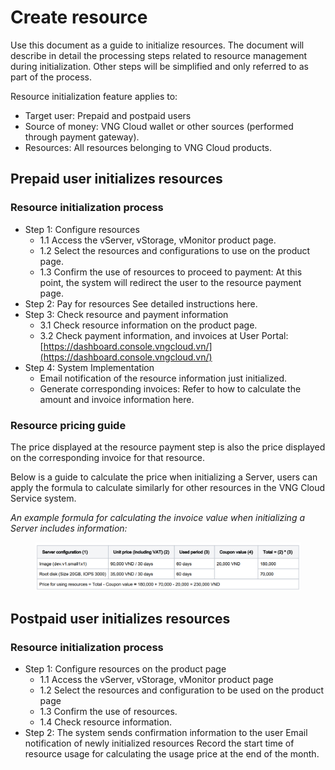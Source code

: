 # Create resource

Use this document as a guide to initialize resources. The document will describe in detail the processing steps related to resource management during initialization. Other steps will be simplified and only referred to as part of the process.&#x20;

Resource initialization feature applies to:&#x20;

* Target user: Prepaid and postpaid users&#x20;
* Source of money: VNG Cloud wallet or other sources (performed through payment gateway).
* Resources: All resources belonging to VNG Cloud products.

## Prepaid user initializes resources

### Resource initialization process

* Step 1: Configure resources&#x20;
  * 1.1 Access the vServer, vStorage, vMonitor product page.
  * 1.2 Select the resources and configurations to use on the product page.
  * 1.3 Confirm the use of resources to proceed to payment: At this point, the system will redirect the user to the resource payment page.
* Step 2: Pay for resources See detailed instructions here.
* Step 3: Check resource and payment information&#x20;
  * 3.1 Check resource information on the product page.
  * 3.2 Check payment information, and invoices at User Portal: [https://dashboard.console.vngcloud.vn/](https://dashboard.console.vngcloud.vn/)
* Step 4: System Implementation&#x20;
  * Email notification of the resource information just initialized.
  * Generate corresponding invoices: Refer to how to calculate the amount and invoice information here.

### Resource pricing guide

The price displayed at the resource payment step is also the price displayed on the corresponding invoice for that resource.&#x20;

Below is a guide to calculate the price when initializing a Server, users can apply the formula to calculate similarly for other resources in the VNG Cloud Service system.&#x20;

_An example formula for calculating the invoice value when initializing a Server includes information:_&#x20;

<figure><img src="../../../.gitbook/assets/image (4) (1) (1) (1) (1) (1) (1) (1) (1).png" alt=""><figcaption></figcaption></figure>

## Postpaid user initializes resources&#x20;

### Resource initialization process

* Step 1: Configure resources on the product page
  * 1.1 Access the vServer, vStorage, vMonitor product page&#x20;
  * 1.2 Select the resources and configuration to be used on the product page&#x20;
  * 1.3 Confirm the use of resources.
  * 1.4 Check resource information.
* Step 2: The system sends confirmation information to the user Email notification of newly initialized resources Record the start time of resource usage for calculating the usage price at the end of the month.
